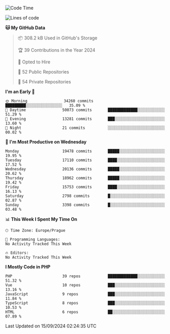 <!--START_SECTION:waka-->
![Code Time](http://img.shields.io/badge/Code%20Time-1%2C583%20hrs%2058%20mins-blue)

![Lines of code](https://img.shields.io/badge/From%20Hello%20World%20I%27ve%20Written-30.7%20million%20lines%20of%20code-blue)

**🐱 My GitHub Data** 

> 📦 308.2 kB Used in GitHub's Storage 
 > 
> 🏆 39 Contributions in the Year 2024
 > 
> 💼 Opted to Hire
 > 
> 📜 52 Public Repositories 
 > 
> 🔑 54 Private Repositories 
 > 
**I'm an Early 🐤** 

```text
🌞 Morning                34260 commits       █████████░░░░░░░░░░░░░░░░   35.09 % 
🌆 Daytime                50073 commits       █████████████░░░░░░░░░░░░   51.29 % 
🌃 Evening                13281 commits       ███░░░░░░░░░░░░░░░░░░░░░░   13.60 % 
🌙 Night                  21 commits          ░░░░░░░░░░░░░░░░░░░░░░░░░   00.02 % 
```
📅 **I'm Most Productive on Wednesday** 

```text
Monday                   19478 commits       █████░░░░░░░░░░░░░░░░░░░░   19.95 % 
Tuesday                  17110 commits       ████░░░░░░░░░░░░░░░░░░░░░   17.52 % 
Wednesday                20136 commits       █████░░░░░░░░░░░░░░░░░░░░   20.62 % 
Thursday                 18962 commits       █████░░░░░░░░░░░░░░░░░░░░   19.42 % 
Friday                   15753 commits       ████░░░░░░░░░░░░░░░░░░░░░   16.13 % 
Saturday                 2798 commits        █░░░░░░░░░░░░░░░░░░░░░░░░   02.87 % 
Sunday                   3398 commits        █░░░░░░░░░░░░░░░░░░░░░░░░   03.48 % 
```


📊 **This Week I Spent My Time On** 

```text
🕑︎ Time Zone: Europe/Prague

💬 Programming Languages: 
No Activity Tracked This Week

🔥 Editors: 
No Activity Tracked This Week
```

**I Mostly Code in PHP** 

```text
PHP                      39 repos            █████████████░░░░░░░░░░░░   51.32 % 
Vue                      10 repos            ███░░░░░░░░░░░░░░░░░░░░░░   13.16 % 
JavaScript               9 repos             ███░░░░░░░░░░░░░░░░░░░░░░   11.84 % 
TypeScript               8 repos             ███░░░░░░░░░░░░░░░░░░░░░░   10.53 % 
HTML                     6 repos             ██░░░░░░░░░░░░░░░░░░░░░░░   07.89 % 
```




 Last Updated on 15/09/2024 02:24:35 UTC
<!--END_SECTION:waka-->
<!--
**AlexKratky/AlexKratky** is a ✨ _special_ ✨ repository because its `README.md` (this file) appears on your GitHub profile.

Here are some ideas to get you started:

- 🔭 I’m currently working on ...
- 🌱 I’m currently learning ...
- 👯 I’m looking to collaborate on ...
- 🤔 I’m looking for help with ...
- 💬 Ask me about ...
- 📫 How to reach me: ...
- 😄 Pronouns: ...
- ⚡ Fun fact: ...
-->
